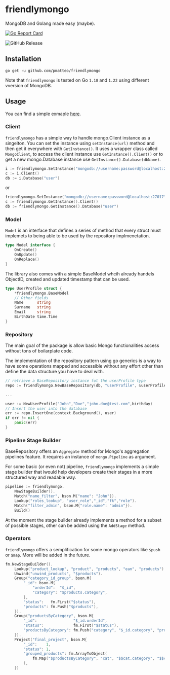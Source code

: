 # friendlymongo

MongoDB and Golang made easy (maybe).

[![Go Report Card](https://goreportcard.com/badge/github.com/pmatteo/friendlymongo)](https://goreportcard.com/report/github.com/pmatteo/friendlymongo)

![GitHub Release](https://img.shields.io/github/v/release/pmatteo/friendlymongo?include_prereleases&display_name=tag&style=flat-square)


## Installation

`go get -u github.com/pmatteo/friendlymongo`

Note that `friendlymongo` is tested on Go `1.18` and `1.22` using different vversion of MongoDB.

## Usage

You can find a simple exmaple [here](https://github.com/pmatteo/friendlymongo/tree/main/_examples/simple).

### Client

`friendlymongo` has a simple way to handle mongo.Client instance as a singelton. You can set the instance using `setInstance(url)` method and then get it everywhere with `GetInstance()`.
It uses a wrapper class called `MongoClient`, to access the client instance use `GetInstance().Client()` or to get a new mongo.Database instance use `GetInstance().Database(dbName)`.

```go
i := friendlymongo.SetInstance("mongodb://username:password@localhost:27017")
c := i.Client()
db := i.Database("user")
```

or

```go
friendlymongo.SetInstance("mongodb://username:password@localhost:27017")
c := friendlymongo.GetInstance().Client()
db := friendlymongo.GetInstance().Database("user")
```

### Model

`Model` is an interface that defines a series of method that every struct must implemets to being able to be used by
the repository implmenetation.

```go
type Model interface {
    OnCreate()
    OnUpdate()
    OnReplace()
}
```

The library also comes with a simple BaseModel whcih already handels ObjectID, created and updated timestamp that can be used.

```go
type UserProfile struct {
    *friendlymongo.BaseModel
    // Other fields 
    Name      string
    Surname   string
    Email     string
    BirthDate time.Time
}
```

### Repository

The main goal of the package is allow basic Mongo functionalities access without tons of boilarplate code.

The implementation of the repository pattern using go generics is a way to have some operations mapped and accessible without any effort other than define the data structure you have to deal with.

```go
// retrieve a BaseRepository instance fot the userProfile type
repo := friendlymongo.NewBaseRepository(db, "userProfile", &userProfile{})

...

user := NewUserProfile("John","Doe","john.doe@test.com",birthday)
// Insert the user into the database
err := repo.InsertOne(context.Background(), user)
if err != nil {
    panic(err)
}
```

### Pipeline Stage Builder

BaseRepository offers an `Aggregate` method for Mongo's aggregation pipelines feature. It requires an instance of `mongo.Pipeline` as argument.

For some basic (or even not) pipeline, `friendlymongo` implements a simple stage builder that ìwould help developers create their stages in a more structured way and readable way.

```go
pipeline := friendlymongo.
    NewStageBuilder().
    Match("name_filter", bson.M{"name": "John"}).
    Lookup("roles_lookup", "user_role","_id","fk","role").
    Match("filter_admin", bson.M{"role.name": "admin"}).
    Build()
```

At the moment the stage builder already implements a method for a subset of possible stages, other can be added using the `AddStage` method.

### Operators

`friendlymongo` offers a semplification for some mongo operators like `$push` or `$map`. More will be added in the future.

```go
fm.NewStageBuilder().
    Lookup("product_lookup", "product", "products", "ean", "products").
    Unwind("unwind_products", "$products").
    Group("category_id_group", bson.M{
        "_id": bson.M{
            "orderId":  "$_id",
            "category": "$products.category",
        },
        "status":   fm.First("$status"),
        "products": fm.Push("$products"),
    }).
    Group("productsByCategory", bson.M{
        "_id":                "$_id.orderId",
        "status":             fm.First("$status"),
        "productsByCategory": fm.Push("category", "$_id.category", "products", "$products"),
    }).
    Project("final_project", bson.M{
        "_id":    1,
        "status": 1,
        "grouped_products": fm.ArrayToObject(
            fm.Map("$productsByCategory", "cat", "$$cat.category", "$$cat.products"),
        ),
    })
```
